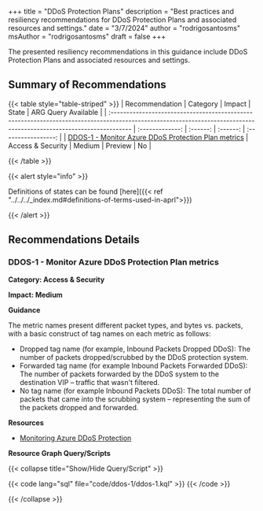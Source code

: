 +++
title = "DDoS Protection Plans"
description = "Best practices and resiliency recommendations for DDoS Protection Plans and associated resources and settings."
date = "3/7/2024"
author = "rodrigosantosms"
msAuthor = "rodrigosantosms"
draft = false
+++

The presented resiliency recommendations in this guidance include DDoS Protection Plans and associated resources and settings.

## Summary of Recommendations

{{< table style="table-striped" >}}
| Recommendation                                                                                                                                                      |  Category       |  Impact     |  State    | ARG Query Available |
| :------------------------------------------------------------------------------------------------------------------------------------------------------------------ | :-------------: | :------:    | :------:  | :-----------------: |
| [DDOS-1 - Monitor Azure DDoS Protection Plan metrics](#ddos-1---monitor-azure-ddos-protection-plan-metrics) | Access & Security      | Medium      | Preview   |         No         |

{{< /table >}}

{{< alert style="info" >}}

Definitions of states can be found [here]({{< ref "../../../_index.md#definitions-of-terms-used-in-aprl">}})

{{< /alert >}}

## Recommendations Details

### DDOS-1 - Monitor Azure DDoS Protection Plan metrics

**Category: Access & Security**

**Impact: Medium**

**Guidance**

The metric names present different packet types, and bytes vs. packets, with a basic construct of tag names on each metric as follows:

- Dropped tag name (for example, Inbound Packets Dropped DDoS): The number of packets dropped/scrubbed by the DDoS protection system.
- Forwarded tag name (for example Inbound Packets Forwarded DDoS): The number of packets forwarded by the DDoS system to the destination VIP – traffic that wasn't filtered.
- No tag name (for example Inbound Packets DDoS): The total number of packets that came into the scrubbing system – representing the sum of the packets dropped and forwarded.

**Resources**

- [Monitoring Azure DDoS Protection](https://learn.microsoft.com/ja-jp/azure/ddos-protection/monitor-ddos-protection-reference)

**Resource Graph Query/Scripts**

{{< collapse title="Show/Hide Query/Script" >}}

{{< code lang="sql" file="code/ddos-1/ddos-1.kql" >}} {{< /code >}}

{{< /collapse >}}

<br><br>
